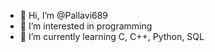 - 👋 Hi, I’m @Pallavi689
- 👀 I’m interested in programming 
- 🌱 I’m currently learning C, C++, Python, SQL
  

